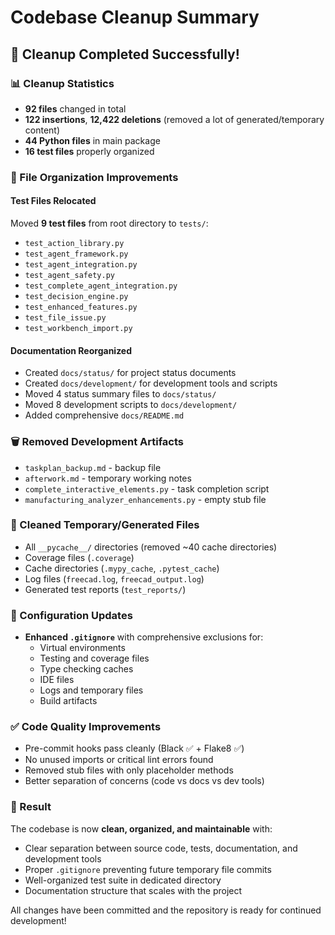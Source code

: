 # Codebase Cleanup Summary

## 🎯 Cleanup Completed Successfully!

### 📊 Cleanup Statistics
- **92 files** changed in total
- **122 insertions**, **12,422 deletions** (removed a lot of generated/temporary content)
- **44 Python files** in main package
- **16 test files** properly organized

### 🧹 File Organization Improvements

#### Test Files Relocated
Moved **9 test files** from root directory to `tests/`:
- `test_action_library.py`
- `test_agent_framework.py` 
- `test_agent_integration.py`
- `test_agent_safety.py`
- `test_complete_agent_integration.py`
- `test_decision_engine.py`
- `test_enhanced_features.py`
- `test_file_issue.py`
- `test_workbench_import.py`

#### Documentation Reorganized
- Created `docs/status/` for project status documents
- Created `docs/development/` for development tools and scripts
- Moved 4 status summary files to `docs/status/`
- Moved 8 development scripts to `docs/development/`
- Added comprehensive `docs/README.md`

### 🗑️ Removed Development Artifacts
- `taskplan_backup.md` - backup file
- `afterwork.md` - temporary working notes  
- `complete_interactive_elements.py` - task completion script
- `manufacturing_analyzer_enhancements.py` - empty stub file

### 🧽 Cleaned Temporary/Generated Files
- All `__pycache__/` directories (removed ~40 cache directories)
- Coverage files (`.coverage`)
- Cache directories (`.mypy_cache`, `.pytest_cache`)
- Log files (`freecad.log`, `freecad_output.log`)
- Generated test reports (`test_reports/`)

### 📝 Configuration Updates
- **Enhanced `.gitignore`** with comprehensive exclusions for:
  - Virtual environments
  - Testing and coverage files
  - Type checking caches
  - IDE files
  - Logs and temporary files
  - Build artifacts

### ✅ Code Quality Improvements
- Pre-commit hooks pass cleanly (Black ✅ + Flake8 ✅)
- No unused imports or critical lint errors found
- Removed stub files with only placeholder methods
- Better separation of concerns (code vs docs vs dev tools)

### 🎉 Result
The codebase is now **clean, organized, and maintainable** with:
- Clear separation between source code, tests, documentation, and development tools
- Proper `.gitignore` preventing future temporary file commits
- Well-organized test suite in dedicated directory
- Documentation structure that scales with the project

All changes have been committed and the repository is ready for continued development!
